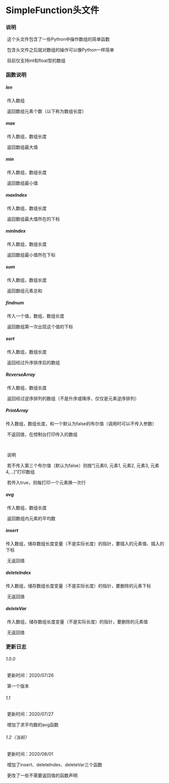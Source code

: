 # SimpleFunction头文件

### 说明

​	这个头文件包含了一些Python中操作数组的简单函数

​	包含头文件之后就对数组的操作可以像Python一样简单

​	目前仅支持int和float型的数组

### 函数说明

##### len

​	传入数组

​	返回数组元素个数（以下称为数组长度）

##### max

​	传入数组，数组长度

​	返回数组最大值

##### min

​	传入数组，数组长度

​	返回数组最小值

##### maxIndex

​	传入数组，数组长度

​	返回数组最大值所在的下标

##### minIndex

​	传入数组，数组长度

​	返回数组最小值所在下标

##### sum

​	传入数组，数组长度

​	返回数组元素总和

##### findnum

​	传入一个值，数组，数组长度

​	返回数组第一次出现这个值的下标

##### sort

​	传入数组，数组长度

​	返回经过升序排序后的数组

##### ReverseArray

​	传入数组，数组长度

​	返回经过逆序排列的数组（不是升序或降序，仅仅是元素逆序排列）

##### PrintArray

​	传入数组，数组长度，和一个默认为false的布尔值（调用时可以不传入参数）

​	不返回值，在控制台打印传入的数组

​	

​	说明

​	若不传入第三个布尔值（默认为false）则按“[元素0, 元素1, 元素2, 元素3, 元素4,...]”打印数组

​	若传入true，则每打印一个元素换一次行

##### avg

​	传入数组，数组长度

​	返回数组内元素的平均数

##### insert

​	传入数组，储存数组长度变量（不是实际长度）的指针，要插入的元素值、插入的下标

​	无返回值

##### deleteIndex

​	传入数组，储存数组长度变量（不是实际长度）的指针，要删除的元素下标

​	无返回值

##### deleteVar

​	传入数组，储存数组长度变量（不是实际长度）的指针，要删除的元素值

​	无返回值

### 更新日志

###### 	1.0.0

​		更新时间：2020/07/26

​		第一个版本

###### 	1.1

​		更新时间：2020/07/27

​		增加了求平均数的avg函数

###### 1.2（当前）

​		更新时间：2020/08/01

​		增加了insert、deleteIndex、deleteVar三个函数

​		更改了一些不需要返回值的函数声明